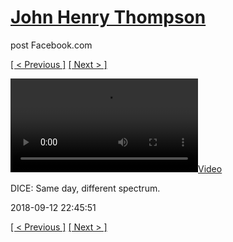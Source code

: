 # [John Henry Thompson](../README.md)
post Facebook.com

[[ < Previous ]](2018-09-12-1.md) [[ Next > ]](2018-09-12-3.md)

[![](../media/2018-09-12/DICE-Same-day-different-spectrum.mp4)](../README.md)

DICE: Same day, different spectrum.

2018-09-12 22:45:51

[[ < Previous ]](2018-09-12-1.md) [[ Next > ]](2018-09-12-3.md)